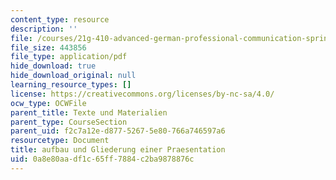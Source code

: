 ```yaml
---
content_type: resource
description: ''
file: /courses/21g-410-advanced-german-professional-communication-spring-2017/0a8e80aadf1c65ff7884c2ba9878876c_21G_410s17_W12_M35.pdf
file_size: 443856
file_type: application/pdf
hide_download: true
hide_download_original: null
learning_resource_types: []
license: https://creativecommons.org/licenses/by-nc-sa/4.0/
ocw_type: OCWFile
parent_title: Texte und Materialien
parent_type: CourseSection
parent_uid: f2c7a12e-d877-5267-5e80-766a746597a6
resourcetype: Document
title: aufbau und Gliederung einer Praesentation
uid: 0a8e80aa-df1c-65ff-7884-c2ba9878876c
---
```

